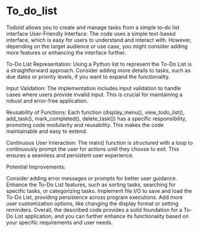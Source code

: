 # To_do_list
Todoist allows you to create and manage tasks from a simple to-do list interface
User-Friendly Interface: The code uses a simple text-based interface, which is easy for users to understand and interact with. However, depending on the target audience or use case, you might consider adding more features or enhancing the interface further.

To-Do List Representation: Using a Python list to represent the To-Do List is a straightforward approach. Consider adding more details to tasks, such as due dates or priority levels, if you want to expand the functionality.

Input Validation: The implementation includes input validation to handle cases where users provide invalid input. This is crucial for maintaining a robust and error-free application.

Reusability of Functions: Each function (display_menu(), view_todo_list(), add_task(), mark_completed(), delete_task()) has a specific responsibility, promoting code modularity and reusability. This makes the code maintainable and easy to extend.

Continuous User Interaction: The main() function is structured with a loop to continuously prompt the user for actions until they choose to exit. This ensures a seamless and persistent user experience.

Potential Improvements:

Consider adding error messages or prompts for better user guidance.
Enhance the To-Do List features, such as sorting tasks, searching for specific tasks, or categorizing tasks.
Implement file I/O to save and load the To-Do List, providing persistence across program executions.
Add more user customization options, like changing the display format or setting reminders.
Overall, the described code provides a solid foundation for a To-Do List application, and you can further enhance its functionality based on your specific requirements and user needs.
